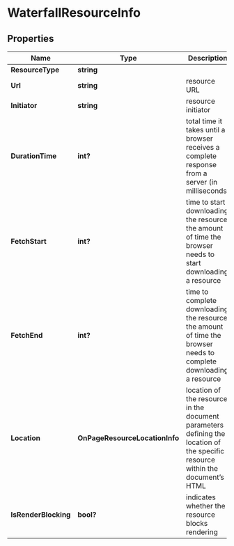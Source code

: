 # WaterfallResourceInfo


## Properties

| Name | Type | Description | Notes |
|------------ | ------------- | ------------- | -------------|
**ResourceType** | **string** |  |[optional]|
**Url** | **string** | resource URL |[optional]|
**Initiator** | **string** | resource initiator |[optional]|
**DurationTime** | **int?** | total time it takes until a browser receives a complete response from a server (in milliseconds) |[optional]|
**FetchStart** | **int?** | time to start downloading the resource<br>the amount of time the browser needs to start downloading a resource |[optional]|
**FetchEnd** | **int?** | time to complete downloading the resource<br>the amount of time the browser needs to complete downloading a resource |[optional]|
**Location** | **OnPageResourceLocationInfo** | location of the resource in the document<br>parameters defining the location of the specific resource within the document’s HTML |[optional]|
**IsRenderBlocking** | **bool?** | indicates whether the resource blocks rendering |[optional]|